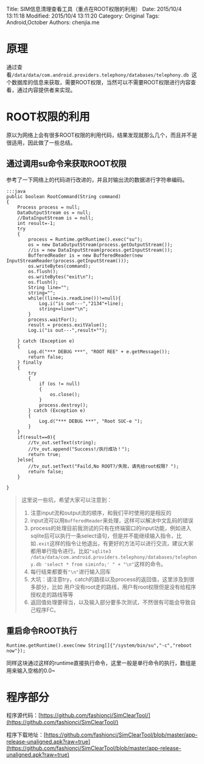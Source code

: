 Title: SIM信息清理查看工具（重点在ROOT权限的利用）
Date: 2015/10/4 13:11:18 
Modified: 2015/10/4 13:11:20 
Category: Original
Tags: Android,October
Authors: chenjia.me

# 原理 #
通过查看`/data/data/com.android.providers.telephony/databases/telephony.db `这个数据库的信息来获取，需要ROOT权限，当然可以不需要ROOT权限进行内容查看，通过内容提供者来实现。

# ROOT权限的利用 #
原以为网络上会有很多ROOT权限的利用代码，结果发现就那么几个，而且并不是很适用，因此做了一些总结。

## 通过调用su命令来获取ROOT权限 ##
参考了一下网络上的代码进行改进的，并且対输出流的数据进行字符串编码。

	:::java
	public boolean RootCommand(String command)
    {
        Process process = null;
        DataOutputStream os = null;
        //DataInputStream is = null;
        int result=-1;
        try
        {
            process = Runtime.getRuntime().exec("su");
            os = new DataOutputStream(process.getOutputStream());
            //is = new DataInputStream(process.getInputStream());
            BufferedReader is = new BufferedReader(new InputStreamReader(process.getInputStream()));
            os.writeBytes(command);
            os.flush();
            os.writeBytes("exit\n");
            os.flush();
            String line="";
            string="";
            while((line=is.readLine())!=null){
                Log.i("is out---","2134"+line);
                string+=line+"\n";
            }
            process.waitFor();
            result = process.exitValue();
            Log.i("is out---",result+"");

        } catch (Exception e)
        {
            Log.d("*** DEBUG ***", "ROOT REE" + e.getMessage());
            return false;
        } finally
        {
            try
            {
                if (os != null)
                {
                    os.close();
                }
                process.destroy();
            } catch (Exception e)
            {
                Log.d("*** DEBUG ***", "Root SUC-e ");
            }
        }
        if(result==0){
            //tv_out.setText(string);
            //tv_out.append("Success!/执行成功！");
            return true;
        }else{
            //tv_out.setText("Faild,No ROOT?/失败，请先给root权限? ");
            return false;
        }

    }

> 这里说一些坑，希望大家可以注意到：
> 
> 1. 注意input流和output流的顺序，和我们平时使用的是相反的
> 2. input流可以用`BufferedReader`来处理，这样可以解决中文乱码的错误
> 3. process的处理目前我测试的只有在终端窗口的input功能，例如进入sqlite后可以执行一条select语句，但是并不能继续输入指令，比如`.exit`这样的指令让他退出，有更好的方法可以进行交流，建议大家都用单行指令进行。比如`"sqlite3 /data/data/com.android.providers.telephony/databases/telephony.db 'select * from siminfo;' " + "\n"`这样的命令。
> 4. 每行结束都要有`"\n"`进行输入回车
> 5. 大坑：请注意try，catch的路径以及process的返回值，这里涉及到很多部分，比如 用户没有root走的路线，用户有root权限但是没有给程序授权走的路线等等
> 6. 返回值处理要得当，以及输入部分要多次测试，不然很有可能会导致自己程序FC。

## 重启命令ROOT执行 ##
	Runtime.getRuntime().exec(new String[]{"/system/bin/su","-c","reboot now"});

同样这块通过这样的runtime直接执行命令，这里一般是单行命令的执行，数组是用来输入空格的0.0~

# 程序部分 #

程序源代码：[https://github.com/fashioncj/SimClearTool/](https://github.com/fashioncj/SimClearTool/)

程序下载地址：[https://github.com/fashioncj/SimClearTool/blob/master/app-release-unaligned.apk?raw=true](https://github.com/fashioncj/SimClearTool/blob/master/app-release-unaligned.apk?raw=true)